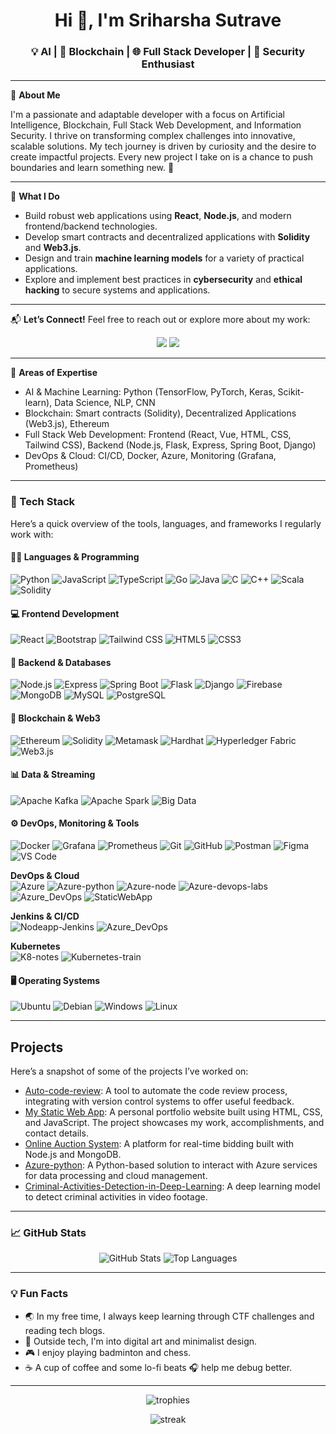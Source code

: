 <h1 align="center">Hi 👋, I'm Sriharsha Sutrave </h1>
<h3 align="center">💡 AI | 🔗 Blockchain | 🌐 Full Stack Developer | 🔐 Security Enthusiast</h3>

---

🎯 **About Me**

I'm a passionate and adaptable developer with a focus on Artificial Intelligence, Blockchain, Full Stack Web Development, and Information Security. I thrive on transforming complex challenges into innovative, scalable solutions. My tech journey is driven by curiosity and the desire to create impactful projects. Every new project I take on is a chance to push boundaries and learn something new. 🚀

---

💼 **What I Do**

- Build robust web applications using **React**, **Node.js**, and modern frontend/backend technologies.
- Develop smart contracts and decentralized applications with **Solidity** and **Web3.js**.
- Design and train **machine learning models** for a variety of practical applications.  
- Explore and implement best practices in **cybersecurity** and **ethical hacking** to secure systems and applications.

---

📬 **Let’s Connect!** 
Feel free to reach out or explore more about my work:

<p align="center">
  <a href="mailto: Sriharshasutrave@gmail.com"><img src="https://img.shields.io/badge/Email-D14836?style=for-the-badge&logo=gmail&logoColor=white"/></a>
  <a href="https://www.linkedin.com/in/sriharsha-sutrave-90a607352/"><img src="https://img.shields.io/badge/LinkedIn-blue?style=for-the-badge&logo=linkedin&logoColor=white"/></a>
</p>

---

🎯 **Areas of Expertise**
- AI & Machine Learning: Python (TensorFlow, PyTorch, Keras, Scikit-learn), Data Science, NLP, CNN
- Blockchain: Smart contracts (Solidity), Decentralized Applications (Web3.js), Ethereum
- Full Stack Web Development: Frontend (React, Vue, HTML, CSS, Tailwind CSS), Backend (Node.js, Flask, Express, Spring Boot, Django)
- DevOps & Cloud: CI/CD, Docker, Azure, Monitoring (Grafana, Prometheus)

---

### 🔧 Tech Stack
Here’s a quick overview of the tools, languages, and frameworks I regularly work with:

#### 👨‍💻 Languages & Programming  
![Python](https://img.shields.io/badge/-Python-3776AB?style=flat&logo=python&logoColor=white)
![JavaScript](https://img.shields.io/badge/-JavaScript-F7DF1E?style=flat&logo=javascript&logoColor=black)
![TypeScript](https://img.shields.io/badge/-TypeScript-3178C6?style=flat&logo=typescript&logoColor=white)
![Go](https://img.shields.io/badge/-Go-00ADD8?style=flat&logo=go&logoColor=white)
![Java](https://img.shields.io/badge/-Java-007396?style=flat&logo=java&logoColor=white)
![C](https://img.shields.io/badge/-C-A8B9CC?style=flat&logo=c&logoColor=black)
![C++](https://img.shields.io/badge/-C++-00599C?style=flat&logo=c%2B%2B&logoColor=white)
![Scala](https://img.shields.io/badge/-Scala-DC322F?style=flat&logo=scala&logoColor=white)
![Solidity](https://img.shields.io/badge/-Solidity-363636?style=flat&logo=solidity&logoColor=white)

#### 💻 Frontend Development  
![React](https://img.shields.io/badge/-React-61DAFB?style=flat&logo=react&logoColor=black)
![Bootstrap](https://img.shields.io/badge/-Bootstrap-7952B3?style=flat&logo=bootstrap&logoColor=white)
![Tailwind CSS](https://img.shields.io/badge/-TailwindCSS-38B2AC?style=flat&logo=tailwind-css&logoColor=white)
![HTML5](https://img.shields.io/badge/-HTML5-E34F26?style=flat&logo=html5&logoColor=white)
![CSS3](https://img.shields.io/badge/-CSS3-1572B6?style=flat&logo=css3&logoColor=white)

#### 🧠 Backend & Databases  
![Node.js](https://img.shields.io/badge/-Node.js-339933?style=flat&logo=node.js&logoColor=white)
![Express](https://img.shields.io/badge/-Express-000000?style=flat&logo=express&logoColor=white)
![Spring Boot](https://img.shields.io/badge/-SpringBoot-6DB33F?style=flat&logo=spring-boot&logoColor=white)
![Flask](https://img.shields.io/badge/-Flask-000000?style=flat&logo=flask&logoColor=white)
![Django](https://img.shields.io/badge/-Django-092E20?style=flat&logo=django&logoColor=white)
![Firebase](https://img.shields.io/badge/-Firebase-FFCA28?style=flat&logo=firebase&logoColor=black)
![MongoDB](https://img.shields.io/badge/-MongoDB-47A248?style=flat&logo=mongodb&logoColor=white)
![MySQL](https://img.shields.io/badge/-MySQL-4479A1?style=flat&logo=mysql&logoColor=white)
![PostgreSQL](https://img.shields.io/badge/-PostgreSQL-4169E1?style=flat&logo=postgresql&logoColor=white)

#### 🔗 Blockchain & Web3  
![Ethereum](https://img.shields.io/badge/-Ethereum-3C3C3D?style=flat&logo=ethereum&logoColor=white)
![Solidity](https://img.shields.io/badge/-Solidity-363636?style=flat&logo=solidity&logoColor=white)
![Metamask](https://img.shields.io/badge/-Metamask-F6851B?style=flat&logo=metamask&logoColor=white)
![Hardhat](https://img.shields.io/badge/-Hardhat-000000?style=flat&logo=hardhat&logoColor=yellow)
![Hyperledger Fabric](https://img.shields.io/badge/-Hyperledger-2DABB1?style=flat&logo=hyperledger&logoColor=white)
![Web3.js](https://img.shields.io/badge/-Web3.js-F16822?style=flat&logo=web3.js&logoColor=black)

#### 📊 Data & Streaming  
![Apache Kafka](https://img.shields.io/badge/-Kafka-231F20?style=flat&logo=apache-kafka&logoColor=white)
![Apache Spark](https://img.shields.io/badge/-Apache%20Spark-E25A1C?style=flat&logo=apachespark&logoColor=white)
![Big Data](https://img.shields.io/badge/-Big%20Data-14354C?style=flat&logo=apache&logoColor=white)

#### ⚙️ DevOps, Monitoring & Tools  
![Docker](https://img.shields.io/badge/-Docker-2496ED?style=flat&logo=docker&logoColor=white)
![Grafana](https://img.shields.io/badge/-Grafana-F46800?style=flat&logo=grafana&logoColor=white)
![Prometheus](https://img.shields.io/badge/-Prometheus-E6522C?style=flat&logo=prometheus&logoColor=white)
![Git](https://img.shields.io/badge/-Git-F05032?style=flat&logo=git&logoColor=white)
![GitHub](https://img.shields.io/badge/-GitHub-181717?style=flat&logo=github&logoColor=white)
![Postman](https://img.shields.io/badge/-Postman-FF6C37?style=flat&logo=postman&logoColor=white)
![Figma](https://img.shields.io/badge/-Figma-F24E1E?style=flat&logo=figma&logoColor=white)
![VS Code](https://img.shields.io/badge/-VSCode-007ACC?style=flat&logo=visual-studio-code&logoColor=white)

**DevOps & Cloud**  
![Azure](https://img.shields.io/badge/-Azure-0078D4?style=flat&logo=azure&logoColor=white) ![Azure-python](https://img.shields.io/badge/-Azure%20Python-0078D4?style=flat&logo=python&logoColor=white) ![Azure-node](https://img.shields.io/badge/-Azure%20Node-0078D4?style=flat&logo=node.js&logoColor=white) ![Azure-devops-labs](https://img.shields.io/badge/-Azure%20DevOps%20Labs-0078D4?style=flat&logo=azuredevops&logoColor=white) ![Azure_DevOps](https://img.shields.io/badge/-Azure%20DevOps-0078D4?style=flat&logo=azuredevops&logoColor=white) ![StaticWebApp](https://img.shields.io/badge/-Static%20Web%20App-0078D4?style=flat&logo=azuredevops&logoColor=white)

**Jenkins & CI/CD**  
![Nodeapp-Jenkins](https://img.shields.io/badge/-Nodeapp%20Jenkins-D24939?style=flat&logo=jenkins&logoColor=white) ![Azure_DevOps](https://img.shields.io/badge/-Azure%20DevOps-0078D4?style=flat&logo=azuredevops&logoColor=white)

**Kubernetes**  
![K8-notes](https://img.shields.io/badge/-K8%20Notes-326CE5?style=flat&logo=kubernetes&logoColor=white) ![Kubernetes-train](https://img.shields.io/badge/-Kubernetes%20Train-326CE5?style=flat&logo=kubernetes&logoColor=white)

#### 🖥️ Operating Systems  
![Ubuntu](https://img.shields.io/badge/-Ubuntu-E95420?style=flat&logo=ubuntu&logoColor=white)
![Debian](https://img.shields.io/badge/-Debian-A81D33?style=flat&logo=debian&logoColor=white)
![Windows](https://img.shields.io/badge/-Windows-0078D6?style=flat&logo=windows&logoColor=white)
![Linux](https://img.shields.io/badge/-Linux-FCC624?style=flat&logo=linux&logoColor=black)

---

## Projects
Here’s a snapshot of some of the projects I’ve worked on:

- [Auto-code-review](https://github.com/Sravya-Sree/Auto-code-review): A tool to automate the code review process, integrating with version control systems to offer useful feedback.
- [My Static Web App](https://github.com/Sravya-Sree/my-static-web-app): A personal portfolio website built using HTML, CSS, and JavaScript. The project showcases my work, accomplishments, and contact details.
- [Online Auction System](https://github.com/Sravya-Sree/Online-Auction-System): A platform for real-time bidding built with Node.js and MongoDB.
- [Azure-python](https://github.com/Sravya-Sree/Azure-python): A Python-based solution to interact with Azure services for data processing and cloud management.
- [Criminal-Activities-Detection-in-Deep-Learning](https://github.com/Sravya-Sree/Criminal-Activities-Detection-in-Surveillance-Videos-using-Deep-Learning): A deep learning model to detect criminal activities in video footage.

---

### 📈 GitHub Stats

<p align="center">
  <img src="https://github-readme-stats.vercel.app/api?username=Sravya-Sree&show_icons=true&hide_title=true&count_private=true&theme=radical" alt="GitHub Stats" />
  <img src="https://github-readme-stats.vercel.app/api/top-langs/?username=Sravya-Sree&layout=compact&theme=radical" alt="Top Languages" />
</p>

---

### 💡 Fun Facts
- 🌏 In my free time, I always keep learning through CTF challenges and reading tech blogs.
- 🎨 Outside tech, I'm into digital art and minimalist design.
- 🎮 I enjoy playing badminton and chess.
- ☕ A cup of coffee and some lo-fi beats 🎧 help me debug better.

---

<p align="center">
  <img src="https://github-profile-trophy.vercel.app/?username=Sravya-Sree&theme=radical" alt="trophies" />
</p>

<p align="center">
  <img src="https://github-readme-streak-stats.herokuapp.com/?user=Sravya-Sree&theme=radical" alt="streak" />
</p>


<!---
Sravya-Sree/Sravya-Sree is a ✨ special ✨ repository because its `README.md` (this file) appears on your GitHub profile.
You can click the Preview link to take a look at your changes.
--->

<!--
**Sriharsha583/Sriharsha583** is a ✨ _special_ ✨ repository because its `README.md` (this file) appears on your GitHub profile.

Here are some ideas to get you started:

- 🔭 I’m currently working on ...
- 🌱 I’m currently learning ...
- 👯 I’m looking to collaborate on ...
- 🤔 I’m looking for help with ...
- 💬 Ask me about ...
- 📫 How to reach me: ...
- 😄 Pronouns: ...
- ⚡ Fun fact: ...
-->


<!--
**Sriharsha583/Sriharsha583** is a ✨ _special_ ✨ repository because its `README.md` (this file) appears on your GitHub profile.

Here are some ideas to get you started:

- 🔭 I’m currently working on ...
- 🌱 I’m currently learning ...
- 👯 I’m looking to collaborate on ...
- 🤔 I’m looking for help with ...
- 💬 Ask me about ...
- 📫 How to reach me: ...
- 😄 Pronouns: ...
- ⚡ Fun fact: ...
-->
